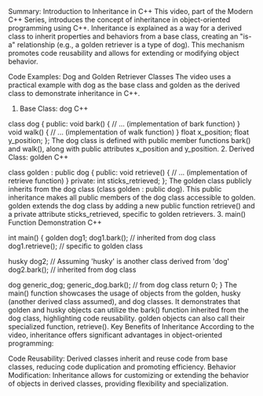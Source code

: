 Summary: Introduction to Inheritance in C++
This video, part of the Modern C++ Series, introduces the concept of inheritance in object-oriented programming using C++. Inheritance is explained as a way for a derived class to inherit properties and behaviors from a base class, creating an "is-a" relationship (e.g., a golden retriever is a type of dog). This mechanism promotes code reusability and allows for extending or modifying object behavior.

Code Examples: Dog and Golden Retriever Classes
The video uses a practical example with dog as the base class and golden as the derived class to demonstrate inheritance in C++.

1. Base Class: dog
C++

class dog {
public:
  void bark() {
    // ... (implementation of bark function)
  }
  void walk() {
    // ... (implementation of walk function)
  }
  float x_position;
  float y_position;
};
The dog class is defined with public member functions bark() and walk(), along with public attributes x_position and y_position.
2. Derived Class: golden
C++

class golden : public dog {
public:
  void retrieve() {
    // ... (implementation of retrieve function)
  }
private:
  int sticks_retrieved;
};
The golden class publicly inherits from the dog class (class golden : public dog). This public inheritance makes all public members of the dog class accessible to golden.
golden extends the dog class by adding a new public function retrieve() and a private attribute sticks_retrieved, specific to golden retrievers.
3. main() Function Demonstration
C++

int main() {
  golden dog1;
  dog1.bark(); // inherited from dog class
  dog1.retrieve(); // specific to golden class

  husky dog2; // Assuming 'husky' is another class derived from 'dog'
  dog2.bark(); // inherited from dog class

  dog generic_dog;
  generic_dog.bark(); // from dog class
  return 0;
}
The main() function showcases the usage of objects from the golden, husky (another derived class assumed), and dog classes.
It demonstrates that golden and husky objects can utilize the bark() function inherited from the dog class, highlighting code reusability.
golden objects can also call their specialized function, retrieve().
Key Benefits of Inheritance
According to the video, inheritance offers significant advantages in object-oriented programming:

Code Reusability: Derived classes inherit and reuse code from base classes, reducing code duplication and promoting efficiency.
Behavior Modification: Inheritance allows for customizing or extending the behavior of objects in derived classes, providing flexibility and specialization.
